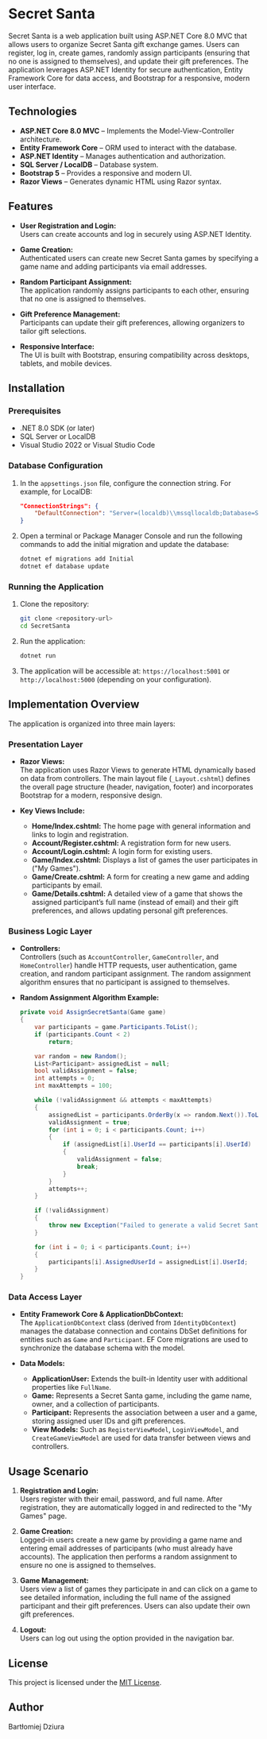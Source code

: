 # Secret Santa

Secret Santa is a web application built using ASP.NET Core 8.0 MVC that allows users to organize Secret Santa gift exchange games. Users can register, log in, create games, randomly assign participants (ensuring that no one is assigned to themselves), and update their gift preferences. The application leverages ASP.NET Identity for secure authentication, Entity Framework Core for data access, and Bootstrap for a responsive, modern user interface.

## Technologies

- **ASP.NET Core 8.0 MVC** – Implements the Model-View-Controller architecture.
- **Entity Framework Core** – ORM used to interact with the database.
- **ASP.NET Identity** – Manages authentication and authorization.
- **SQL Server / LocalDB** – Database system.
- **Bootstrap 5** – Provides a responsive and modern UI.
- **Razor Views** – Generates dynamic HTML using Razor syntax.

## Features

- **User Registration and Login:**  
  Users can create accounts and log in securely using ASP.NET Identity.

- **Game Creation:**  
  Authenticated users can create new Secret Santa games by specifying a game name and adding participants via email addresses.

- **Random Participant Assignment:**  
  The application randomly assigns participants to each other, ensuring that no one is assigned to themselves.

- **Gift Preference Management:**  
  Participants can update their gift preferences, allowing organizers to tailor gift selections.

- **Responsive Interface:**  
  The UI is built with Bootstrap, ensuring compatibility across desktops, tablets, and mobile devices.

## Installation

### Prerequisites

- .NET 8.0 SDK (or later)
- SQL Server or LocalDB
- Visual Studio 2022 or Visual Studio Code

### Database Configuration

1. In the `appsettings.json` file, configure the connection string. For example, for LocalDB:

   ```json
   "ConnectionStrings": {
       "DefaultConnection": "Server=(localdb)\\mssqllocaldb;Database=SecretSantaDb;Trusted_Connection=True;MultipleActiveResultSets=true"
   }
   ```

2. Open a terminal or Package Manager Console and run the following commands to add the initial migration and update the database:

   ```bash
   dotnet ef migrations add Initial
   dotnet ef database update
   ```

### Running the Application

1. Clone the repository:

   ```bash
   git clone <repository-url>
   cd SecretSanta
   ```

2. Run the application:

   ```bash
   dotnet run
   ```

3. The application will be accessible at:
   `https://localhost:5001` or `http://localhost:5000` (depending on your configuration).

## Implementation Overview

The application is organized into three main layers:

### Presentation Layer

- **Razor Views:**  
  The application uses Razor Views to generate HTML dynamically based on data from controllers. The main layout file (`_Layout.cshtml`) defines the overall page structure (header, navigation, footer) and incorporates Bootstrap for a modern, responsive design.

- **Key Views Include:**
  - **Home/Index.cshtml:** The home page with general information and links to login and registration.
  - **Account/Register.cshtml:** A registration form for new users.
  - **Account/Login.cshtml:** A login form for existing users.
  - **Game/Index.cshtml:** Displays a list of games the user participates in ("My Games").
  - **Game/Create.cshtml:** A form for creating a new game and adding participants by email.
  - **Game/Details.cshtml:** A detailed view of a game that shows the assigned participant’s full name (instead of email) and their gift preferences, and allows updating personal gift preferences.

### Business Logic Layer

- **Controllers:**  
  Controllers (such as `AccountController`, `GameController`, and `HomeController`) handle HTTP requests, user authentication, game creation, and random participant assignment. The random assignment algorithm ensures that no participant is assigned to themselves.

- **Random Assignment Algorithm Example:**

  ```csharp
  private void AssignSecretSanta(Game game)
  {
      var participants = game.Participants.ToList();
      if (participants.Count < 2)
          return;
  
      var random = new Random();
      List<Participant> assignedList = null;
      bool validAssignment = false;
      int attempts = 0;
      int maxAttempts = 100;
  
      while (!validAssignment && attempts < maxAttempts)
      {
          assignedList = participants.OrderBy(x => random.Next()).ToList();
          validAssignment = true;
          for (int i = 0; i < participants.Count; i++)
          {
              if (assignedList[i].UserId == participants[i].UserId)
              {
                  validAssignment = false;
                  break;
              }
          }
          attempts++;
      }
  
      if (!validAssignment)
      {
          throw new Exception("Failed to generate a valid Secret Santa assignment without self-assignment.");
      }
  
      for (int i = 0; i < participants.Count; i++)
      {
          participants[i].AssignedUserId = assignedList[i].UserId;
      }
  }
  ```

### Data Access Layer

- **Entity Framework Core & ApplicationDbContext:**  
  The `ApplicationDbContext` class (derived from `IdentityDbContext`) manages the database connection and contains DbSet definitions for entities such as `Game` and `Participant`. EF Core migrations are used to synchronize the database schema with the model.

- **Data Models:**
  - **ApplicationUser:** Extends the built-in Identity user with additional properties like `FullName`.
  - **Game:** Represents a Secret Santa game, including the game name, owner, and a collection of participants.
  - **Participant:** Represents the association between a user and a game, storing assigned user IDs and gift preferences.
  - **View Models:** Such as `RegisterViewModel`, `LoginViewModel`, and `CreateGameViewModel` are used for data transfer between views and controllers.

## Usage Scenario

1. **Registration and Login:**  
   Users register with their email, password, and full name. After registration, they are automatically logged in and redirected to the "My Games" page.

2. **Game Creation:**  
   Logged-in users create a new game by providing a game name and entering email addresses of participants (who must already have accounts). The application then performs a random assignment to ensure no one is assigned to themselves.

3. **Game Management:**  
   Users view a list of games they participate in and can click on a game to see detailed information, including the full name of the assigned participant and their gift preferences. Users can also update their own gift preferences.

4. **Logout:**  
   Users can log out using the option provided in the navigation bar.

## License

This project is licensed under the [MIT License](LICENSE).

## Author

Bartłomiej Dziura
